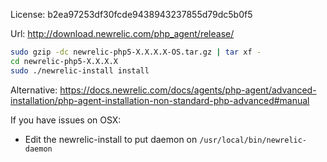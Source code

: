 License: b2ea97253df30fcde9438943237855d79dc5b0f5

Url: http://download.newrelic.com/php_agent/release/

```bash
sudo gzip -dc newrelic-php5-X.X.X.X-OS.tar.gz | tar xf - 
cd newrelic-php5-X.X.X.X 
sudo ./newrelic-install install
```


Alternative: https://docs.newrelic.com/docs/agents/php-agent/advanced-installation/php-agent-installation-non-standard-php-advanced#manual


If you have issues on OSX: 

* Edit the newrelic-install to put daemon on `/usr/local/bin/newrelic-daemon`
